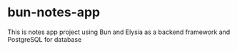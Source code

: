 # bun-notes-app
This is notes app project using Bun and Elysia as a backend framework and PostgreSQL for database
